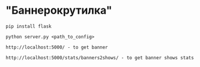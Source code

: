 # "Баннерокрутилка"

```pip install flask```

```python server.py <path_to_config>```

```http://localhost:5000/ - to get banner```

```http://localhost:5000/stats/banners2shows/ - to get banner shows stats```
